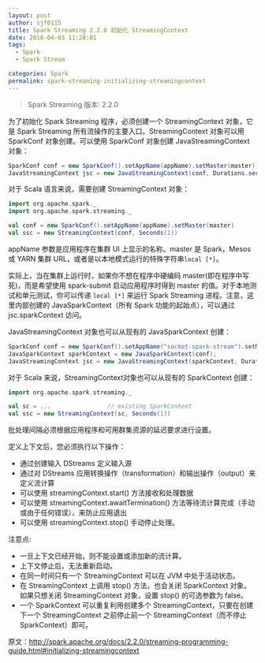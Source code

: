 ```yaml
---
layout: post
author: sjf0115
title: Spark Streaming 2.2.0 初始化 StreamingContext
date: 2018-04-03 11:28:01
tags:
  - Spark
  - Spark Stream

categories: Spark
permalink: spark-streaming-initializing-streamingcontext
---
```


> Spark Streaming 版本: 2.2.0

为了初始化 Spark Streaming 程序，必须创建一个 StreamingContext 对象，它是 Spark Streaming 所有流操作的主要入口。StreamingContext 对象可以用 SparkConf 对象创建。可以使用 SparkConf 对象创建 JavaStreamingContext 对象：
```java
SparkConf conf = new SparkConf().setAppName(appName).setMaster(master);
JavaStreamingContext jsc = new JavaStreamingContext(conf, Durations.seconds(seconds));
```
对于 Scala 语言来说，需要创建 StreamingContext 对象：
```scala
import org.apache.spark._
import org.apache.spark.streaming._

val conf = new SparkConf().setAppName(appName).setMaster(master)
val ssc = new StreamingContext(conf, Seconds(1))
```
appName 参数是应用程序在集群 UI 上显示的名称。master 是 Spark，Mesos 或 YARN 集群 URL，或者是以本地模式运行的特殊字符串`local [*]`。

实际上，当在集群上运行时，如果你不想在程序中硬编码 master(即在程序中写死)，而是希望使用 spark-submit 启动应用程序时得到 master 的值。对于本地测试和单元测试，你可以传递 `local [*]` 来运行 Spark Streaming 进程。注意，这里内部创建的 JavaSparkContext（所有 Spark 功能的起始点），可以通过 jsc.sparkContext 访问。

JavaStreamingContext 对象也可以从现有的 JavaSparkContext 创建：
```java
SparkConf conf = new SparkConf().setAppName("socket-spark-stream").setMaster("local[2]");
JavaSparkContext sparkContext = new JavaSparkContext(conf);
JavaStreamingContext jsc = new JavaStreamingContext(sparkContext, Durations.seconds(seconds));
```
对于 Scala 来说，StreamingContext对象也可以从现有的 SparkContext 创建：
```scala
import org.apache.spark.streaming._

val sc = ...                // existing SparkContext
val ssc = new StreamingContext(sc, Seconds(1))
```

批处理间隔必须根据应用程序和可用群集资源的延迟要求进行设置。

定义上下文后，您必须执行以下操作：
- 通过创建输入 DStreams 定义输入源
- 通过对 DStreams 应用转换操作（transformation）和输出操作（output）来定义流计算
- 可以使用 streamingContext.start() 方法接收和处理数据
- 可以使用 streamingContext.awaitTermination() 方法等待流计算完成（手动或由于任何错误），来防止应用退出
- 可以使用 streamingContext.stop() 手动停止处理。

注意点:
- 一旦上下文已经开始，则不能设置或添加新的流计算。
- 上下文停止后，无法重新启动。
- 在同一时间只有一个 StreamingContext 可以在 JVM 中处于活动状态。
- 在 StreamingContext 上调用 stop() 方法，也会关闭 SparkContext 对象。如果只想关闭 StreamingContext 对象，设置 stop() 的可选参数为 false。
- 一个 SparkContext 可以重复利用创建多个 StreamingContext，只要在创建下一个 StreamingContext 之前停止前一个 StreamingContext（而不停止SparkContext）即可。

原文：http://spark.apache.org/docs/2.2.0/streaming-programming-guide.html#initializing-streamingcontext
